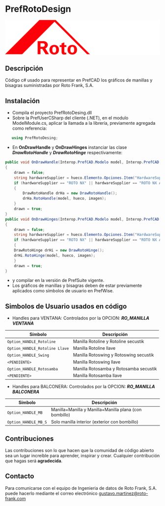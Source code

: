 # PrefRotoDesign
![screenshot](Roto_G3.jpg "Roto Frank SPN")

## Descripción
Código c# usado para representar en PrefCAD los gráficos de manillas y bisagras suministradas por Roto Frank, S.A. 

## Instalación

- Compila el proyecto PrefRotoDesing.dll
- Sobre la PrefUserCSharp del cliente (.NET), en el modulo ModelModule.cs, aplicar la llamada a la librería, previamente agregada como referencia: 
```csharp
   using PrefRotoDesing;
```  
- En **OnDrawHandle** y **OnDrawHinges** instanciar las clase ***DrawRotoHandle*** y ***DrawRotoHinge*** respectivamente:
```csharp
public void OnDrawHandle(Interop.PrefCAD.Modelo model, Interop.PrefCAD.Hueco hueco, Interop.PrefCAD.ModelImage imagen, out bool drawn)
{
    drawn = false;
    string hardwareSupplier = hueco.Elemento.Opciones.Item("HardwareSupplier");
    if (hardwareSupplier == "ROTO NX" || hardwareSupplier == "ROTO NX ALU")
    {
        DrawRotoHandle drHa = new DrawRotoHandle();
        drHa.RotoHandle(model, hueco, imagen);
    }
    drawn = true;
}
public void OnDrawHinges(Interop.PrefCAD.Modelo model, Interop.PrefCAD.Hueco hueco, Interop.PrefCAD.ModelImage imagen, out bool drawn)
{
    drawn = false;
    string hardwareSupplier = hueco.Elemento.Opciones.Item("HardwareSupplier");
    if (hardwareSupplier == "ROTO NX" || hardwareSupplier == "ROTO NX ALU")
    {
	DrawRotoHinge drHi = new DrawRotoHinge();
	drHi.RotoHinge(model, hueco, imagen);
    }
    drawn = true;
}
```  
- y compilar en la versión de PrefSuite vigente.
- Los gráficos de manillas y bisagras deben de estar previamente aplicados como símbolos de usuario en PrefWise.

## Simbolos de Usuario usados en código

- Handles para VENTANA:
  Controlados por la OPCION: ***RO_MANILLA VENTANA***
  
| Símbolo                       | Descripción                            |
|-------------------------------|----------------------------------------|
| `Option_HANDLE_Rotoline`      | Manilla Rotoline y Rotoline secustik   |
| `Option_HANDLE_Rotoline Llave`| Manilla Rotoline llave                 |
| `Option_HANDLE_Swing`         | Manilla Rotoswing y Rotoswing secustik |
| `<PENDIENTE>`                 | Manilla Rotoswing llave                |
| `Option_HANDLE_Rotosamba`     | Manilla Rotosamba y Rotosamba secustik |
| `<PENDIENTE>`                 | Manilla Rotosamba llave                |
  
- Handles para BALCONERA:
  Controlados por la OPCION: ***RO_MANILLA BALCONERA***
  
| Símbolo                | Descripción                                      |
|------------------------|--------------------------------------------------|
| `Option_HANDLE_MB`     | Manilla+Manilla y Manilla+Manilla plana (con bombillo)    |
| `Option_HANDLE_MB_S`   | Solo manilla interior (exterior con bombillo)   |




## Contribuciones

Las contribuciones son lo que hacen que la comunidad de código abierto sea un lugar increíble para aprender, inspirar y crear. Cualquier contribución que hagas será **agradecida**.

## Contacto

Para comunicarse con el equipo de Ingenieria de datos de Roto Frank, S.A. puede hacerlo mediante el correo electrónico <gustavo.martinez@roto-frank.com>
